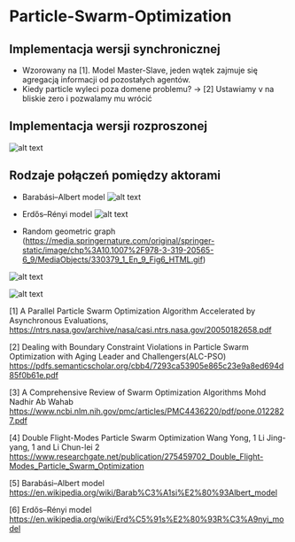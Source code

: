 # Particle-Swarm-Optimization

## Implementacja wersji synchronicznej
* Wzorowany na [1]. Model Master-Slave, jeden wątek zajmuje się agregacją informacji od pozostałych agentów.
* Kiedy particle wyleci poza domene problemu? -> [2] Ustawiamy v na bliskie zero i pozwalamy mu wrócić

## Implementacja wersji rozproszonej
![alt text](https://github.com/michalpawlowicz/Particle-Swarm-Optimization/blob/experimental/scala/scala/PSO_Flow.png?raw=true)

## Rodzaje połączeń pomiędzy aktorami
* Barabási–Albert model
![alt text](https://upload.wikimedia.org/wikipedia/commons/thumb/4/40/Barabasi_albert_graph.svg/1920px-Barabasi_albert_graph.svg.png)

* Erdős–Rényi model
![alt text](https://www.researchgate.net/profile/Mikayel_Poghosyan/publication/330369123/figure/fig4/AS:715020707045386@1547485629921/Tree-graph-of-Erdos-Renyi-model-for-large-number-of-nodes.ppm)

* Random geometric graph
(https://media.springernature.com/original/springer-static/image/chp%3A10.1007%2F978-3-319-20565-6_9/MediaObjects/330379_1_En_9_Fig6_HTML.gif)


![alt text](https://github.com/michalpawlowicz/Particle-Swarm-Optimization/blob/experimental/scala/scala/outs/32_4096/fitness.png?raw=true)

![alt text](https://networkx.github.io/documentation/networkx-1.9/_images/random_geometric_graph.png)


[1] A Parallel Particle Swarm Optimization Algorithm Accelerated by Asynchronous Evaluations, https://ntrs.nasa.gov/archive/nasa/casi.ntrs.nasa.gov/20050182658.pdf

[2] Dealing with Boundary Constraint Violations in Particle Swarm Optimization with Aging Leader and Challengers(ALC-PSO) https://pdfs.semanticscholar.org/cbb4/7293ca53905e865c23e9a8ed694d85f0b61e.pdf

[3] A Comprehensive Review of Swarm Optimization Algorithms Mohd Nadhir Ab Wahab https://www.ncbi.nlm.nih.gov/pmc/articles/PMC4436220/pdf/pone.0122827.pdf

[4] Double Flight-Modes Particle Swarm Optimization Wang Yong, 1 Li Jing-yang, 1 and Li Chun-lei 2 https://www.researchgate.net/publication/275459702_Double_Flight-Modes_Particle_Swarm_Optimization

[5] Barabási–Albert model
https://en.wikipedia.org/wiki/Barab%C3%A1si%E2%80%93Albert_model

[6] Erdős–Rényi model
https://en.wikipedia.org/wiki/Erd%C5%91s%E2%80%93R%C3%A9nyi_model

